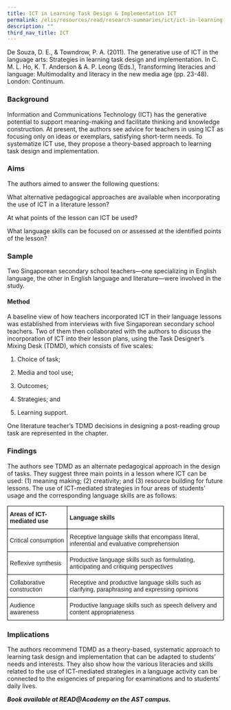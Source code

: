 ```yaml
---
title: ICT in Learning Task Design & Implementation ICT
permalink: /elis/resources/read/research-summaries/ict/ict-in-learning-task-design-and-implementation/
description: ""
third_nav_title: ICT
---
```

De Souza, D. E., &amp; Towndrow, P. A. (2011). The generative use of ICT in the language arts: Strategies in learning task design and implementation. In C. M. L. Ho, K. T. Anderson &amp; A. P. Leong (Eds.),&nbsp;Transforming literacies and language: Multimodality and literacy in the new media age&nbsp;(pp. 23-48). London: Continuum.

### Background

Information and Communications Technology (ICT) has the generative potential to support meaning-making and facilitate thinking and knowledge construction. At present, the authors see advice for teachers in using ICT as focusing only on ideas or exemplars, satisfying short-term needs. To systematize ICT use, they propose a theory-based approach to learning task design and implementation.

### Aims

The authors aimed to answer the following questions:

What alternative pedagogical approaches are available when incorporating the use of ICT in a literature lesson?

At what points of the lesson can ICT be used?

What language skills can be focused on or assessed at the identified points of the lesson?

### Sample

Two Singaporean secondary school teachers—one specializing in English language, the other in English language and literature—were involved in the study.


#### Method

A baseline view of how teachers incorporated ICT in their language lessons was established from interviews with five Singaporean secondary school teachers. Two of them then collaborated with the authors to discuss the incorporation of ICT into their lesson plans, using the Task Designer’s Mixing Desk (TDMD), which consists of five scales:

1. Choice of task;

2. Media and tool use;

3. Outcomes;

4. Strategies; and

5. Learning support.

One literature teacher’s TDMD decisions in designing a post-reading group task are represented in the chapter.

### Findings

The authors see TDMD as an alternate pedagogical approach in the design of tasks. They suggest three main points in a lesson where ICT can be used: (1) meaning making; (2) creativity; and (3) resource building for future lessons. The use of ICT-mediated strategies in four areas of students’ usage and the corresponding language skills are as follows:

<style type="text/css">
.tg  {border-collapse:collapse;border-spacing:0;}
.tg td{border-color:black;border-style:solid;border-width:1px;font-family:Arial, sans-serif;font-size:14px;
  overflow:hidden;padding:10px 5px;word-break:normal;}
.tg th{border-color:black;border-style:solid;border-width:1px;font-family:Arial, sans-serif;font-size:14px;
  font-weight:normal;overflow:hidden;padding:10px 5px;word-break:normal;}
.tg .tg-8rcp{background-color:#FFF;font-weight:bold;text-align:left;vertical-align:middle}
.tg .tg-zr06{background-color:#FFF;text-align:left;vertical-align:middle}
</style>
<table class="tg">
<thead>
  <tr>
    <th class="tg-8rcp">Areas of ICT-mediated use</th>
    <th class="tg-8rcp">Language skills</th>
  </tr>
</thead>
<tbody>
  <tr>
    <td class="tg-zr06">Critical consumption</td>
    <td class="tg-zr06">Receptive language skills that encompass literal, inferential and evaluative comprehension</td>
  </tr>
  <tr>
    <td class="tg-zr06">Reflexive synthesis</td>
    <td class="tg-zr06">Productive language skills such as formulating, anticipating and critiquing perspectives</td>
  </tr>
  <tr>
    <td class="tg-zr06">Collaborative construction</td>
    <td class="tg-zr06">Receptive and productive language skills such as clarifying, paraphrasing and expressing opinions</td>
  </tr>
  <tr>
    <td class="tg-zr06">Audience awareness</td>
    <td class="tg-zr06">Productive language skills such as speech delivery and content appropriateness</td>
  </tr>
</tbody>
</table>

### Implications

The authors recommend TDMD as a theory-based, systematic approach to learning task design and implementation that can be adapted to students’ needs and interests. They also show how the various literacies and skills related to the use of ICT-mediated strategies in a language activity can be connected to the exigencies of preparing for examinations and to students’ daily lives.

**_Book available at READ@Academy on the AST campus._**
